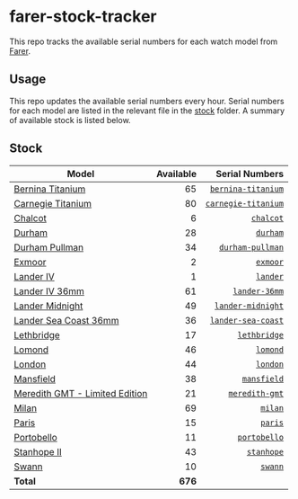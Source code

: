 # farer-stock-tracker

This repo tracks the available serial numbers for each watch model from [Farer](https://farer.com).

## Usage

This repo updates the available serial numbers every hour. Serial numbers for each model are listed in the relevant file in the [stock](./stock) folder. A summary of available stock is listed below.

## Stock

| Model | Available | Serial Numbers |
| ----- | --------: | -------------: |
| [Bernina Titanium](https://usd.farer.com/products/bernina-titanium) | 65 | [`bernina-titanium`](./stock/bernina-titanium) |
| [Carnegie Titanium](https://usd.farer.com/products/carnegie-titanium) | 80 | [`carnegie-titanium`](./stock/carnegie-titanium) |
| [Chalcot](https://usd.farer.com/products/chalcot) | 6 | [`chalcot`](./stock/chalcot) |
| [Durham](https://usd.farer.com/products/durham) | 28 | [`durham`](./stock/durham) |
| [Durham Pullman](https://usd.farer.com/products/durham-pullman) | 34 | [`durham-pullman`](./stock/durham-pullman) |
| [Exmoor](https://usd.farer.com/products/exmoor) | 2 | [`exmoor`](./stock/exmoor) |
| [Lander IV](https://usd.farer.com/products/lander) | 1 | [`lander`](./stock/lander) |
| [Lander IV 36mm](https://usd.farer.com/products/lander-36mm) | 61 | [`lander-36mm`](./stock/lander-36mm) |
| [Lander Midnight](https://usd.farer.com/products/lander-midnight) | 49 | [`lander-midnight`](./stock/lander-midnight) |
| [Lander Sea Coast 36mm](https://usd.farer.com/products/lander-sea-coast) | 36 | [`lander-sea-coast`](./stock/lander-sea-coast) |
| [Lethbridge](https://usd.farer.com/products/lethbridge) | 17 | [`lethbridge`](./stock/lethbridge) |
| [Lomond](https://usd.farer.com/products/lomond) | 46 | [`lomond`](./stock/lomond) |
| [London](https://usd.farer.com/products/london) | 44 | [`london`](./stock/london) |
| [Mansfield](https://usd.farer.com/products/mansfield) | 38 | [`mansfield`](./stock/mansfield) |
| [Meredith GMT - Limited Edition](https://usd.farer.com/products/meredith-gmt) | 21 | [`meredith-gmt`](./stock/meredith-gmt) |
| [Milan](https://usd.farer.com/products/milan) | 69 | [`milan`](./stock/milan) |
| [Paris](https://usd.farer.com/products/paris) | 15 | [`paris`](./stock/paris) |
| [Portobello](https://usd.farer.com/products/portobello) | 11 | [`portobello`](./stock/portobello) |
| [Stanhope II](https://usd.farer.com/products/stanhope) | 43 | [`stanhope`](./stock/stanhope) |
| [Swann](https://usd.farer.com/products/swann) | 10 | [`swann`](./stock/swann) |
| **Total** | **676** | |
